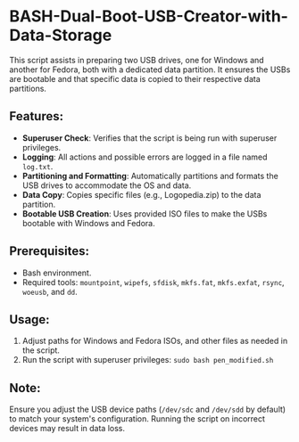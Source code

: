 # BASH-Dual-Boot-USB-Creator-with-Data-Storage
This script assists in preparing two USB drives, one for Windows and another for Fedora, both with a dedicated data partition. It ensures the USBs are bootable and that specific data is copied to their respective data partitions.

## Features:
- **Superuser Check**: Verifies that the script is being run with superuser privileges.
- **Logging**: All actions and possible errors are logged in a file named `log.txt`.
- **Partitioning and Formatting**: Automatically partitions and formats the USB drives to accommodate the OS and data.
- **Data Copy**: Copies specific files (e.g., Logopedia.zip) to the data partition.
- **Bootable USB Creation**: Uses provided ISO files to make the USBs bootable with Windows and Fedora.

## Prerequisites:
- Bash environment.
- Required tools: `mountpoint`, `wipefs`, `sfdisk`, `mkfs.fat`, `mkfs.exfat`, `rsync`, `woeusb`, and `dd`.

## Usage:
1. Adjust paths for Windows and Fedora ISOs, and other files as needed in the script.
2. Run the script with superuser privileges: `sudo bash pen_modified.sh`

## Note:
Ensure you adjust the USB device paths (`/dev/sdc` and `/dev/sdd` by default) to match your system's configuration. Running the script on incorrect devices may result in data loss.

